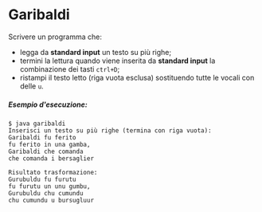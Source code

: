 # Garibaldi

Scrivere un programma che: 
* legga da **standard input** un testo su più righe;
* termini la lettura quando viene inserita da **standard input** la combinazione dei tasti `ctrl+D`;
* ristampi il testo letto (riga vuota esclusa) sostituendo tutte le vocali con delle `u`.

##### Esempio d'esecuzione:

```text
$ java garibaldi
Inserisci un testo su più righe (termina con riga vuota):
Garibaldi fu ferito
fu ferito in una gamba,
Garibaldi che comanda
che comanda i bersaglier

Risultato trasformazione:
Gurubuldu fu furutu
fu furutu un unu gumbu,
Gurubuldu chu cumundu
chu cumundu u bursugluur
```
